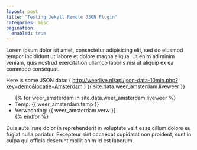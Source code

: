 ```yaml
---
layout: post
title: "Testing Jekyll Remote JSON Plugin"
categories: misc
pagination: 
  enabled: true
---
```


Lorem ipsum dolor sit amet, consectetur adipisicing elit, sed do eiusmod tempor incididunt ut labore et dolore magna aliqua. Ut enim ad minim veniam, quis nostrud exercitation ullamco laboris nisi ut aliquip ex ea commodo consequat. 

Here is some JSON data: ( http://weerlive.nl/api/json-data-10min.php?key=demo&locatie=Amsterdam )
{{ site.data.weer_amsterdam.liveweer }}

<ul>
  {% for weer_amsterdam in site.data.weer_amsterdam.liveweer %}
    <li>Temp: {{ weer_amsterdam.temp }}</li>
    <li>Verwachting: {{ weer_amsterdam.verw }}</li>
  {% endfor %}    
</ul>

Duis aute irure dolor in reprehenderit in voluptate velit esse cillum dolore eu fugiat nulla pariatur. Excepteur sint occaecat cupidatat non proident, sunt in culpa qui officia deserunt mollit anim id est laborum.